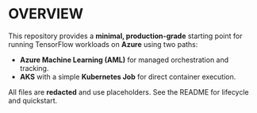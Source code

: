 # OVERVIEW

This repository provides a **minimal, production-grade** starting point for running TensorFlow workloads on **Azure** using two paths:

- **Azure Machine Learning (AML)** for managed orchestration and tracking.
- **AKS** with a simple **Kubernetes Job** for direct container execution.

All files are **redacted** and use placeholders. See the README for lifecycle and quickstart.
